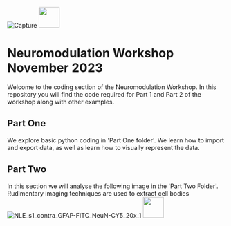 ![Capture](https://github.com/guselton98/Neuromodulation/assets/54299172/e2654c69-b37f-4550-bff9-021515c9bccc)
<img src="https://github.com/guselton98/Neuromodulation/assets/54299172/e2654c69-b37f-4550-bff9-021515c9bccc" width="48">
# Neuromodulation Workshop November 2023
Welcome to the coding section of the Neuromodulation Workshop.
In this repository you will find the code required for Part 1 and Part 2 of the workshop along with other examples.

## Part One
We explore basic python coding in 'Part One folder'. We learn how to import and export data, as well as learn how to visually represent the data.

## Part Two
In this section we will analyse the following image in the 'Part Two Folder'. Rudimentary imaging techniques are used to extract cell bodies
![NLE_s1_contra_GFAP-FITC_NeuN-CY5_20x_1](https://github.com/guselton98/Neuromodulation/assets/54299172/e34abfc6-afd8-46d3-bfb9-239fc29b436d)
<img src="https://github.com/guselton98/Neuromodulation/assets/54299172/e34abfc6-afd8-46d3-bfb9-239fc29b436d" width="48">
